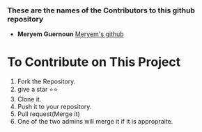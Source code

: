 ### These are the names of the Contributors to this github repository

* **Meryem Guernoun** [Meryem's github](https://github.com/merymegu)

# To Contribute on This Project
1. Fork the Repository.
2. give a star ⭐⭐
2. Clone it.
3. Push it to your repository.
4. Pull request(Merge it)
5. One of the two admins will merge it if it is appropraite.

